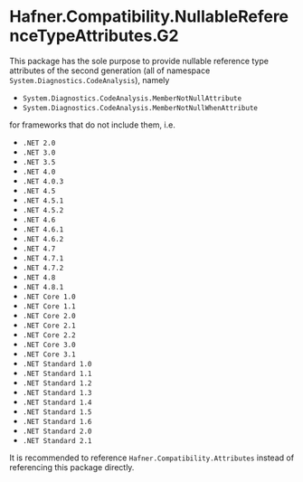 # Hafner.Compatibility.NullableReferenceTypeAttributes.G2

This package has the sole purpose to provide nullable reference 
type attributes of the second generation 
(all of namespace `System.Diagnostics.CodeAnalysis`), namely 

 - `System.Diagnostics.CodeAnalysis.MemberNotNullAttribute` 
 - `System.Diagnostics.CodeAnalysis.MemberNotNullWhenAttribute` 
 
for frameworks that do not include them, i.e. 

 - `.NET 2.0`
 - `.NET 3.0`
 - `.NET 3.5`
 - `.NET 4.0`
 - `.NET 4.0.3`
 - `.NET 4.5`
 - `.NET 4.5.1`
 - `.NET 4.5.2`
 - `.NET 4.6`
 - `.NET 4.6.1`
 - `.NET 4.6.2`
 - `.NET 4.7`
 - `.NET 4.7.1`
 - `.NET 4.7.2`
 - `.NET 4.8`
 - `.NET 4.8.1`
 - `.NET Core 1.0`
 - `.NET Core 1.1`
 - `.NET Core 2.0`
 - `.NET Core 2.1`
 - `.NET Core 2.2`
 - `.NET Core 3.0`
 - `.NET Core 3.1`
 - `.NET Standard 1.0`
 - `.NET Standard 1.1`
 - `.NET Standard 1.2`
 - `.NET Standard 1.3`
 - `.NET Standard 1.4`
 - `.NET Standard 1.5`
 - `.NET Standard 1.6`
 - `.NET Standard 2.0`
 - `.NET Standard 2.1`

It is recommended to reference `Hafner.Compatibility.Attributes` instead of referencing this package directly.
